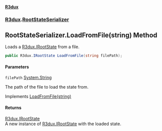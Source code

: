#### [R3dux](R3dux.md 'R3dux')
### [R3dux](R3dux.md#R3dux 'R3dux').[RootStateSerializer](RootStateSerializer.md 'R3dux.RootStateSerializer')

## RootStateSerializer.LoadFromFile(string) Method

Loads a [R3dux.IRootState](https://docs.microsoft.com/en-us/dotnet/api/R3dux.IRootState 'R3dux.IRootState') from a file.

```csharp
public R3dux.IRootState LoadFromFile(string filePath);
```
#### Parameters

<a name='R3dux.RootStateSerializer.LoadFromFile(string).filePath'></a>

`filePath` [System.String](https://docs.microsoft.com/en-us/dotnet/api/System.String 'System.String')

The path of the file to load the state from.

Implements [LoadFromFile(string)](https://docs.microsoft.com/en-us/dotnet/api/R3dux.IRootStateSerializer.LoadFromFile#R3dux_IRootStateSerializer_LoadFromFile_System_String_ 'R3dux.IRootStateSerializer.LoadFromFile(System.String)')

#### Returns
[R3dux.IRootState](https://docs.microsoft.com/en-us/dotnet/api/R3dux.IRootState 'R3dux.IRootState')  
A new instance of [R3dux.IRootState](https://docs.microsoft.com/en-us/dotnet/api/R3dux.IRootState 'R3dux.IRootState') with the loaded state.